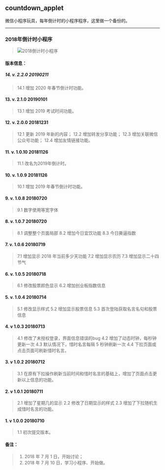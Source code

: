## countdown_applet
微信小程序玩具，每年倒计时的小程序程序，这里做一个备份的。

---

### 2018年倒计时小程序
>
> ![2018倒计时小程序](https://www.geekpanshi.com/images/about/Qlo5mNr.png)


#### 版本信息：

##### 14. v. 2.2.0 20190211
> 14.1 增加 2020 年春节倒计时功能。

#### 13. v. 2.1.0 20190101
> 13.1 增加 2019 考试时间功能。

#### 12. v. 2.0.0 20181231
> 12.1 更新 2019 年新的内容；
> 12.2 增加转发分享功能；
> 12.3 增加关联微信公众号功能；
> 12.4 增加友情链接功能。

#### 11. v. 1.0.10 20181126
>  11.1 改名为2019年倒计时。

#### 10. v. 1.0.9 20181126
>  10.1 增加 2019 年春节倒计时功能。

#### 9. v. 1.0.8 20180720
>  9.1 数字使用等宽字体

#### 8. v. 1.0.7 20180720
>  8.1 调整整个页面局部
>  8.2 增加今日宜饮功能
>  8.3 今日撕逼指数

#### 7. v. 1.0.6  20180719
>  7.1 增加显示 2018 年当前多少天功能
>  7.2 增加显示农历
>  7.3 增加显示二十四节气

#### 6. v. 1.0.5  20180718
>  6.1 修改股票颜色显示
>  6.2 增加创业板指数信息

#### 5. v. 1.0.4  20180714
>  5.1 修改显示样式
> 5.2 增加显示股票信息
>  5.3 首次登陆获取名言名句和股票信息

#### 4. v 1.0.3  20180713
>  4.1 修改了未授权登录，界面信息错误的bug
>  4.2 增加了动态时钟，每秒钟更新一次
>  4.3 默认情况下，惜时名言每隔 5 秒钟刷新一次
>  4.4 下拉页面或点击页面可刷新惜时名言。

#### 3. v 1.0.2  20180712
>  3.1 在原有下拉操作刷新当前时间和惜时名言的基础上，增加了页面点击更新以上信息的功能。

#### 2. v 1.0.1  20180711
>  2.1 增加了星期几的显示
>  2.2 修改了日期显示的样式
>  2.3 增加了下拉随机生成惜时名言的功能。

#### 1. v 1.0.0  20180710
>  1.1 初次提交版本。

#### 备注：
> 1. 2018 年 7 月 1 日，开始讨论；
> 2. 2018 年 7 月 10 日，学习小程序、开始做。
